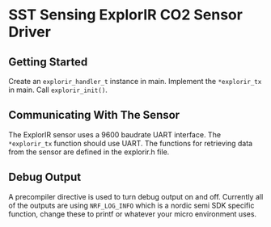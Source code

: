 # SST Sensing ExplorIR CO2 Sensor Driver

## Getting Started
Create an `explorir_handler_t` instance in main. Implement the `*explorir_tx` in main. Call `explorir_init()`.

## Communicating With The Sensor
The ExplorIR sensor uses a 9600 baudrate UART interface. The `*explorir_tx` function should use UART. The functions for retrieving data from the sensor are defined in the explorir.h file.

## Debug Output
A precompiler directive is used to turn debug output on and off. Currently all of the outputs are using `NRF_LOG_INFO` which is a nordic semi SDK specific function, change these to printf or whatever your micro environment uses. 
